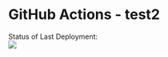 # GitHub Actions - test2

Status of Last Deployment:<br>
<img src="https://github.com/kristoit/test2/workflows/Dockerize-test-app/badge.svg?branch=main"><br>

